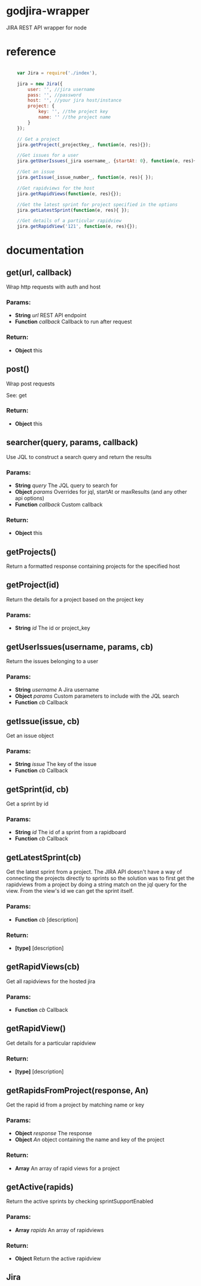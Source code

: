 godjira-wrapper
===============

JIRA REST API wrapper for node

reference
===============

```javascript

    var Jira = require('./index'),

    jira = new Jira({
        user: '', //jira username
        pass: '', //password
        host: '', //your jira host/instance
        project: {
            key: '', //the project key
            name: '' //the project name
        }
    });

    // Get a project
    jira.getProject(_projectkey_, function(e, res){});

    //Get issues for a user
    jira.getUserIssues(_jira username_, {startAt: 0}, function(e, res){});

    //Get an issue
    jira.getIssue(_issue_number_, function(e, res){ });

    //Get rapidviews for the host
    jira.getRapidViews(function(e, res){});

    //Get the latest sprint for project specified in the options
    jira.getLatestSprint(function(e, res){ });

    //Get details of a particular rapidview
    jira.getRapidView('121', function(e, res){});

```

documentation
===============
<!-- Start index.js -->

## get(url, callback)

Wrap http requests with auth and host

### Params:

* **String** *url* REST API endpoint
* **Function** *callback* Callback to run after request

### Return:

* **Object** this

## post()

Wrap post requests

See: get

### Return:

* **Object** this

## searcher(query, params, callback)

Use JQL to construct a search query and return the results

### Params:

* **String** *query* The JQL query to search for
* **Object** *params* Overrides for jql, startAt or maxResults (and any other api options)
* **Function** *callback* Custom callback

### Return:

* **Object** this

## getProjects()

Return a formatted response containing projects for the specified host

## getProject(id)

Return the details for a project based on the project key

### Params:

* **String** *id* The id or project_key

## getUserIssues(username, params, cb)

Return the issues belonging to a user

### Params:

* **String** *username* A Jira username
* **Object** *params* Custom parameters to include with the JQL search
* **Function** *cb* Callback

## getIssue(issue, cb)

Get an issue object

### Params:

* **String** *issue* The key of the issue
* **Function** *cb* Callback

## getSprint(id, cb)

Get a sprint by id

### Params:

* **String** *id* The id of a sprint from a rapidboard
* **Function** *cb* Callback

## getLatestSprint(cb)

Get the latest sprint from a project. The JIRA API doesn't have a way of connecting the projects directly to sprints so the solution was to first get the rapidviews from a project by doing a string match on the jql query for the view. From the view's id we can get the sprint itself.

### Params:

* **Function** *cb* [description]

### Return:

* **[type]** [description]

## getRapidViews(cb)

Get all rapidviews for the hosted jira

### Params:

* **Function** *cb* Callback

## getRapidView()

Get details for a particular rapidview

### Return:

* **[type]** [description]

<!-- End index.js -->

<!-- Start parser.js -->

## getRapidsFromProject(response, An)

Get the rapid id from a project by matching name or key

### Params:

* **Object** *response* The response
* **Object** *An* object containing the name and key of the project

### Return:

* **Array** An array of rapid views for a project

## getActive(rapids)

Return the active sprints by checking sprintSupportEnabled

### Params:

* **Array** *rapids* An array of rapidviews

### Return:

* **Object** Return the active rapidview

<!-- End parser.js -->

<!-- Start jira.js -->

## Jira

<!-- End jira.js -->

